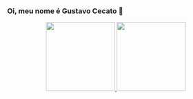###             Oi, meu nome é Gustavo Cecato 👋

<div align="center">
  <a href="https://github.com/Cecato">
  <img height="160em" src="https://github-readme-stats.vercel.app/api?username=Cecato&show_icons=true&theme=dark&include_all_commits=true&count_private=true"/>
  <img height="160em" src="https://github-readme-stats.vercel.app/api/top-langs/?username=Cecato&layout=compact&langs_count=7&theme=dark"/>
</div>
<!--
**Cecato/Cecato** is a ✨ _special_ ✨ repository because its `README.md` (this file) appears on your GitHub profile.

Here are some ideas to get you started:

- 🔭 I’m currently working on ...
- 🌱 I’m currently learning ...
- 👯 I’m looking to collaborate on ...
- 🤔 I’m looking for help with ...
- 💬 Ask me about ...
- 📫 How to reach me: ...
- 😄 Pronouns: ...
- ⚡ Fun fact: ...
-->
 
